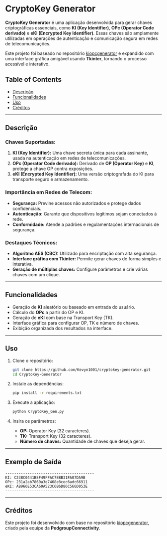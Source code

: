 # CryptoKey Generator  

**CryptoKey Generator** é uma aplicação desenvolvida para gerar chaves criptográficas essenciais, como **KI (Key Identifier)**, **OPc (Operator Code derivado)** e **eKI (Encrypted Key Identifier)**. Essas chaves são amplamente utilizadas em operações de autenticação e comunicação segura em redes de telecomunicações.  

Este projeto foi baseado no repositório [kiopcgenerator](https://github.com/PodgroupConnectivity/kiopcgenerator) e expandido com uma interface gráfica amigável usando **Tkinter**, tornando o processo acessível e interativo.  

## **Table of Contents**  
- [Descrição](#descrição)  
- [Funcionalidades](#funcionalidades)  
- [Uso](#uso)    
- [Créditos](#créditos)

---

## **Descrição**  

### **Chaves Suportadas:**  
1. **KI (Key Identifier):** Uma chave secreta única para cada assinante, usada na autenticação em redes de telecomunicações.  
2. **OPc (Operator Code derivado):** Derivado de **OP (Operator Key)** e **KI**, protege a chave OP contra exposições.  
3. **eKI (Encrypted Key Identifier):** Uma versão criptografada do KI para transporte seguro e armazenamento.  

### **Importância em Redes de Telecom:**  
- **Segurança:** Previne acessos não autorizados e protege dados confidenciais.  
- **Autenticação:** Garante que dispositivos legítimos sejam conectados à rede.  
- **Conformidade:** Atende a padrões e regulamentações internacionais de segurança.  

### **Destaques Técnicos:**  
- **Algoritmo AES (CBC):** Utilizado para encriptação com alta segurança.  
- **Interface gráfica com Tkinter:** Permite gerar chaves de forma simples e interativa.  
- **Geração de múltiplas chaves:** Configure parâmetros e crie várias chaves com um clique.  

---

## **Funcionalidades**  

- Geração de **KI** aleatório ou baseado em entrada do usuário.  
- Cálculo do **OPc** a partir do OP e KI.  
- Geração de **eKI** com base na Transport Key (TK).  
- Interface gráfica para configurar OP, TK e número de chaves.  
- Exibição organizada dos resultados na interface.  

---

## **Uso**  

1. Clone o repositório:  
   ```bash
   git clone https://github.com/Kevyn1001/cryptokey-generator.git
   cd CryptoKey-Generator
   ```

2. Instale as dependências:  
   ```bash
   pip install -r requirements.txt
   ```

3. Execute a aplicação:  
   ```bash
   python CryptoKey_Gen.py
   ```

4. Insira os parâmetros:  
   - **OP:** Operator Key (32 caracteres).  
   - **TK:** Transport Key (32 caracteres).  
   - **Número de chaves:** Quantidade de chaves que deseja gerar.  

---

## **Exemplo de Saída**  

```text
----------------------------------------
KI: C23BC0441B8F49FFAC7EBB31FA07DA9B
OPc: 231a2ab7860a3e7468e8cec6adc66911
eKI: AB966E53CA60A523C6B6D86C566D053E 
----------------------------------------  
```

---

## **Créditos**  

Este projeto foi desenvolvido com base no repositório [kiopcgenerator](https://github.com/PodgroupConnectivity/kiopcgenerator), criado pela equipe da **PodgroupConnectivity**.  

